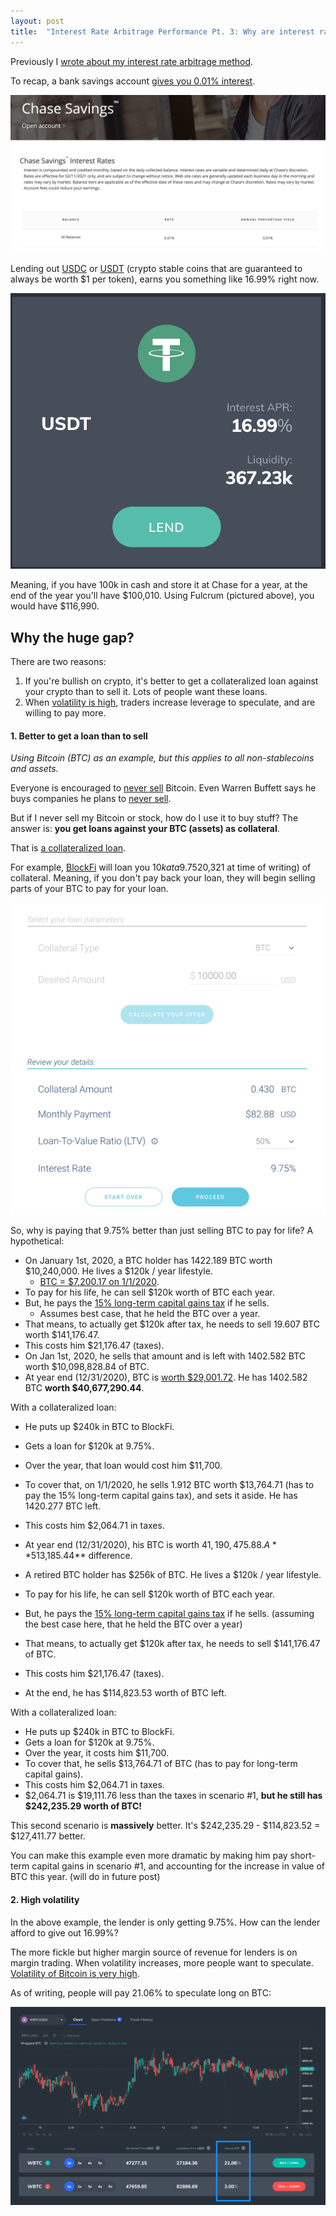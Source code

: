 ```yaml
---
layout: post
title:  "Interest Rate Arbitrage Performance Pt. 3: Why are interest rates so high? 🌴"
---
```


Previously I [wrote about my interest rate arbitrage method](http://huntermonk.com/2021/02/06/publish-interest-rate-performance.html).

To recap, a bank savings account [gives you 0.01% interest](https://www.chase.com/personal/savings/savings-account/interest-rates). 

![chase savings account](/img/interest/chase-savings.png)

Lending out [USDC](https://www.coinbase.com/usdc) or [USDT](https://tether.to/) (crypto stable coins that are guaranteed to always be worth $1 per token), earns you something like 16.99% right now.

![fulcrum lending](/img/interest/fulcrum-lending.png)

Meaning, if you have 100k in cash and store it at Chase for a year, at the end of the year you'll have $100,010. Using Fulcrum (pictured above), you would have $116,990.
## Why the huge gap?
There are two reasons:

1. If you're bullish on crypto, it's better to get a collateralized loan against your crypto than to sell it. Lots of people want these loans.
2. When [volatility is high](https://www.buybitcoinworldwide.com/volatility-index/), traders increase leverage to speculate, and are willing to pay more.

#### 1. Better to get a loan than to sell
_Using Bitcoin (BTC) as an example, but this applies to all non-stablecoins and assets._

Everyone is encouraged to [never sell](https://twitter.com/GoingParabolic/status/1359238749062856704) Bitcoin. Even Warren Buffett says he buys companies he plans to [never sell](https://finance.yahoo.com/news/warren-buffett-only-reason-sell-174218068.html).

But if I never sell my Bitcoin or stock, how do I use it to buy stuff? The answer is: **you get loans against your BTC (assets) as collateral**.

That is [a collateralized loan](https://www.investopedia.com/terms/c/collateralization.asp). 

For example, [BlockFi](https://blockfi.com/) will loan you $10k at a 9.75% interest rate if you put up 0.43 BTC ($20,321 at time of writing) of collateral. Meaning, if you don't pay back your loan, they will begin selling parts of your BTC to pay for your loan.

![BlockFi loan](/img/interest/blockfi-loan.png)

So, why is paying that 9.75% better than just selling BTC to pay for life? A hypothetical:

- On January 1st, 2020, a BTC holder has 1422.189 BTC worth $10,240,000. He lives a $120k / year lifestyle.
    - [BTC = $7,200.17 on 1/1/2020](https://finance.yahoo.com/quote/BTC-USD/history?period1=1577836800&period2=1577923200&interval=1d&filter=history&frequency=1d&includeAdjustedClose=true). 
- To pay for his life, he can sell $120k worth of BTC each year.
- But, he pays the [15% long-term capital gains tax](https://www.nerdwallet.com/article/taxes/capital-gains-tax-rates) if he sells.
    - Assumes best case, that he held the BTC over a year.
- That means, to actually get $120k after tax, he needs to sell 19.607 BTC worth $141,176.47. 
- This costs him $21,176.47 (taxes).
- On Jan 1st, 2020, he sells that amount and is left with 1402.582 BTC worth $10,098,828.84 of BTC.
- At year end (12/31/2020), BTC is [worth $29,001.72](https://finance.yahoo.com/quote/BTC-USD/history?period1=1609286400&period2=1609545600&interval=1d&filter=history&frequency=1d&includeAdjustedClose=true). He has 1402.582 BTC **worth $40,677,290.44**.

With a collateralized loan:
- He puts up $240k in BTC to BlockFi.
- Gets a loan for $120k at 9.75%.
- Over the year, that loan would cost him $11,700.
- To cover that, on 1/1/2020, he sells 1.912 BTC worth $13,764.71 (has to pay the 15% long-term capital gains tax), and sets it aside. He has 1420.277 BTC left.
- This costs him $2,064.71 in taxes.
- At year end (12/31/2020), his BTC is worth $41,190,475.88. A **$513,185.44** difference.


- A retired BTC holder has $256k of BTC. He lives a $120k / year lifestyle.
- To pay for his life, he can sell $120k worth of BTC each year.
- But, he pays the [15% long-term capital gains tax](https://www.nerdwallet.com/article/taxes/capital-gains-tax-rates) if he sells. (assuming the best case here, that he held the BTC over a year)
- That means, to actually get $120k after tax, he needs to sell $141,176.47 of BTC.
- This costs him $21,176.47 (taxes).
- At the end, he has $114,823.53 worth of BTC left.

With a collateralized loan:
- He puts up $240k in BTC to BlockFi.
- Gets a loan for $120k at 9.75%.
- Over the year, it costs him $11,700.
- To cover that, he sells $13,764.71 of BTC (has to pay for long-term capital gains).
- This costs him $2,064.71 in taxes.
- $2,064.71 is $19,111.76 less than the taxes in scenario #1, **but he still has $242,235.29 worth of BTC!**

This second scenario is **massively** better. It's $242,235.29 - $114,823.52 = $127,411.77 better.

You can make this example even more dramatic by making him pay short-term capital gains in scenario #1, and accounting for the increase in value of BTC this year. (will do in future post)

#### 2. High volatility
In the above example, the lender is only getting 9.75%. How can the lender afford to give out 16.99%?

The more fickle but higher margin source of revenue for lenders is on margin trading. When volatility increases, more people want to speculate. [Volatility of Bitcoin is very high](https://www.buybitcoinworldwide.com/volatility-index/).

As of writing, people will pay 21.06% to speculate long on BTC:

![chase savings account](/img/interest/margin.png)

